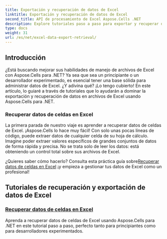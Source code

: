 ```yaml
---
title: Exportación y recuperación de datos de Excel
linktitle: Exportación y recuperación de datos de Excel
second_title: API de procesamiento de Excel Aspose.Cells .NET
description: Explore tutoriales paso a paso para exportar y recuperar datos de Excel usando Aspose.Cells para .NET, perfecto para desarrolladores de cualquier nivel de habilidad.
type: docs
weight: 31
url: /es/net/excel-data-export-retrieval/
---
```

## Introducción

¿Está buscando mejorar sus habilidades de manejo de archivos de Excel con Aspose.Cells para .NET? Ya sea que sea un principiante o un desarrollador experimentado, es esencial tener una base sólida para administrar datos de Excel. ¿Y adivina qué? ¡Lo tengo cubierto! En este artículo, lo guiaré a través de tutoriales que lo ayudarán a dominar la exportación y recuperación de datos en archivos de Excel usando Aspose.Cells para .NET.

### Recuperar datos de celdas en Excel

La primera parada de nuestro viaje es aprender a recuperar datos de celdas de Excel. ¡Aspose.Cells lo hace muy fácil! Con solo unas pocas líneas de código, puede extraer datos de cualquier celda de su hoja de cálculo. Imagine poder extraer valores específicos de grandes conjuntos de datos de forma rápida y precisa. No se trata solo de leer los datos: está obteniendo un control total sobre sus archivos de Excel.

¿Quieres saber cómo hacerlo? Consulta esta práctica guía sobre[Recuperar datos de celdas en Excel](./retrieve-data-from-cells-in-excel/) ¡y empieza a gestionar tus datos de Excel como un profesional!

## Tutoriales de recuperación y exportación de datos de Excel
### [Recuperar datos de celdas en Excel](./retrieve-data-from-cells-in-excel/)
Aprenda a recuperar datos de celdas de Excel usando Aspose.Cells para .NET en este tutorial paso a paso, perfecto tanto para principiantes como para desarrolladores experimentados.